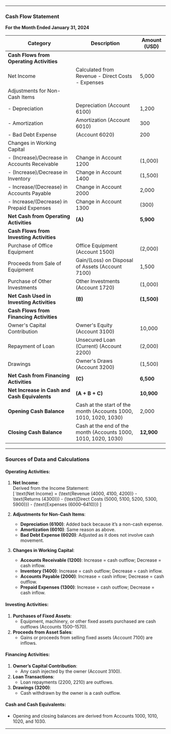 ----

### **Cash Flow Statement**  
**For the Month Ended January 31, 2024**

| **Category**                    | **Description**                                  | **Amount (USD)**  |
|----------------------------------|------------------------------------------------|-------------------|
| **Cash Flows from Operating Activities** |                                                |                   |
| Net Income                       | Calculated from Revenue - Direct Costs - Expenses | 5,000             |
| Adjustments for Non-Cash Items   |                                                |                   |
| - Depreciation                   | Depreciation (Account 6100)                     | 1,200             |
| - Amortization                   | Amortization (Account 6010)                     | 300               |
| - Bad Debt Expense               | (Account 6020)                                  | 200               |
| Changes in Working Capital       |                                                |                   |
| - (Increase)/Decrease in Accounts Receivable | Change in Account 1200                     | (1,000)           |
| - (Increase)/Decrease in Inventory| Change in Account 1400                         | (1,500)           |
| - Increase/(Decrease) in Accounts Payable| Change in Account 2000                       | 2,000             |
| - Increase/(Decrease) in Prepaid Expenses | Change in Account 1300                     | (300)             |
| **Net Cash from Operating Activities** | **(A)**                                   | **5,900**         |
| **Cash Flows from Investing Activities** |                                            |                   |
| Purchase of Office Equipment     | Office Equipment (Account 1500)                | (2,000)           |
| Proceeds from Sale of Equipment  | Gain/(Loss) on Disposal of Assets (Account 7100) | 1,500             |
| Purchase of Other Investments    | Other Investments (Account 1720)               | (1,000)           |
| **Net Cash Used in Investing Activities** | **(B)**                               | **(1,500)**       |
| **Cash Flows from Financing Activities** |                                            |                   |
| Owner's Capital Contribution     | Owner's Equity (Account 3100)                  | 10,000            |
| Repayment of Loan                | Unsecured Loan (Current) (Account 2200)         | (2,000)           |
| Drawings                         | Owner's Draws (Account 3200)                   | (1,500)           |
| **Net Cash from Financing Activities** | **(C)**                                | **6,500**         |
| **Net Increase in Cash and Cash Equivalents** | **(A + B + C)**                       | **10,900**        |
| **Opening Cash Balance**         | Cash at the start of the month (Accounts 1000, 1010, 1020, 1030) | 2,000 |
| **Closing Cash Balance**         | Cash at the end of the month (Accounts 1000, 1010, 1020, 1030) | **12,900**        |

---

### **Sources of Data and Calculations**

#### **Operating Activities:**
1. **Net Income**:  
   Derived from the Income Statement:  
   \[
   \text{Net Income} = (\text{Revenue (4000, 4100, 4200)} - \text{Returns (4300)}) - (\text{Direct Costs (5000, 5100, 5200, 5300, 5900)}) - (\text{Expenses (6000–6410)})
   \]  

2. **Adjustments for Non-Cash Items**:  
   - **Depreciation (6100)**: Added back because it’s a non-cash expense.  
   - **Amortization (6010)**: Same reason as above.  
   - **Bad Debt Expense (6020)**: Adjusted as it does not involve cash movement.  

3. **Changes in Working Capital**:  
   - **Accounts Receivable (1200)**: Increase = cash outflow; Decrease = cash inflow.  
   - **Inventory (1400)**: Increase = cash outflow; Decrease = cash inflow.  
   - **Accounts Payable (2000)**: Increase = cash inflow; Decrease = cash outflow.  
   - **Prepaid Expenses (1300)**: Increase = cash outflow; Decrease = cash inflow.  

#### **Investing Activities:**
1. **Purchases of Fixed Assets**:  
   - Equipment, machinery, or other fixed assets purchased are cash outflows (Accounts 1500–1570).  
2. **Proceeds from Asset Sales**:  
   - Gains or proceeds from selling fixed assets (Account 7100) are inflows.  

#### **Financing Activities:**
1. **Owner’s Capital Contribution**:  
   - Any cash injected by the owner (Account 3100).  
2. **Loan Transactions**:  
   - Loan repayments (2200, 2210) are outflows.  
3. **Drawings (3200)**:  
   - Cash withdrawn by the owner is a cash outflow.

#### **Cash and Cash Equivalents**:
- Opening and closing balances are derived from Accounts 1000, 1010, 1020, and 1030.

---
